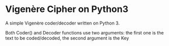 # Vigenère Cipher on Python3

A simple Vigenère coder/decoder written on Python 3.

Both Coder() and Decoder functions use two arguments: the first one is the text to be coded/decoded, the second argument is the Key


 
